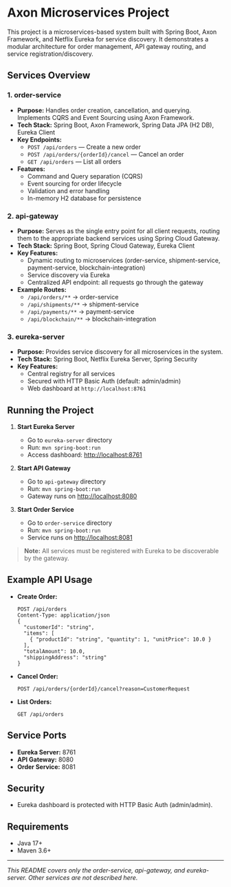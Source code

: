 # Axon Microservices Project

This project is a microservices-based system built with Spring Boot, Axon Framework, and Netflix Eureka for service discovery. It demonstrates a modular architecture for order management, API gateway routing, and service registration/discovery.

## Services Overview

### 1. order-service
- **Purpose:** Handles order creation, cancellation, and querying. Implements CQRS and Event Sourcing using Axon Framework.
- **Tech Stack:** Spring Boot, Axon Framework, Spring Data JPA (H2 DB), Eureka Client
- **Key Endpoints:**
  - `POST /api/orders` — Create a new order
  - `POST /api/orders/{orderId}/cancel` — Cancel an order
  - `GET /api/orders` — List all orders
- **Features:**
  - Command and Query separation (CQRS)
  - Event sourcing for order lifecycle
  - Validation and error handling
  - In-memory H2 database for persistence

### 2. api-gateway
- **Purpose:** Serves as the single entry point for all client requests, routing them to the appropriate backend services using Spring Cloud Gateway.
- **Tech Stack:** Spring Boot, Spring Cloud Gateway, Eureka Client
- **Key Features:**
  - Dynamic routing to microservices (order-service, shipment-service, payment-service, blockchain-integration)
  - Service discovery via Eureka
  - Centralized API endpoint: all requests go through the gateway
- **Example Routes:**
  - `/api/orders/**` → order-service
  - `/api/shipments/**` → shipment-service
  - `/api/payments/**` → payment-service
  - `/api/blockchain/**` → blockchain-integration

### 3. eureka-server
- **Purpose:** Provides service discovery for all microservices in the system.
- **Tech Stack:** Spring Boot, Netflix Eureka Server, Spring Security
- **Key Features:**
  - Central registry for all services
  - Secured with HTTP Basic Auth (default: admin/admin)
  - Web dashboard at `http://localhost:8761`

## Running the Project

1. **Start Eureka Server**
   - Go to `eureka-server` directory
   - Run: `mvn spring-boot:run`
   - Access dashboard: [http://localhost:8761](http://localhost:8761)

2. **Start API Gateway**
   - Go to `api-gateway` directory
   - Run: `mvn spring-boot:run`
   - Gateway runs on [http://localhost:8080](http://localhost:8080)

3. **Start Order Service**
   - Go to `order-service` directory
   - Run: `mvn spring-boot:run`
   - Service runs on [http://localhost:8081](http://localhost:8081)

> **Note:** All services must be registered with Eureka to be discoverable by the gateway.

## Example API Usage

- **Create Order:**
  ```http
  POST /api/orders
  Content-Type: application/json
  {
    "customerId": "string",
    "items": [
      { "productId": "string", "quantity": 1, "unitPrice": 10.0 }
    ],
    "totalAmount": 10.0,
    "shippingAddress": "string"
  }
  ```

- **Cancel Order:**
  ```http
  POST /api/orders/{orderId}/cancel?reason=CustomerRequest
  ```

- **List Orders:**
  ```http
  GET /api/orders
  ```

## Service Ports
- **Eureka Server:** 8761
- **API Gateway:** 8080
- **Order Service:** 8081

## Security
- Eureka dashboard is protected with HTTP Basic Auth (admin/admin).

## Requirements
- Java 17+
- Maven 3.6+

---

*This README covers only the order-service, api-gateway, and eureka-server. Other services are not described here.* 